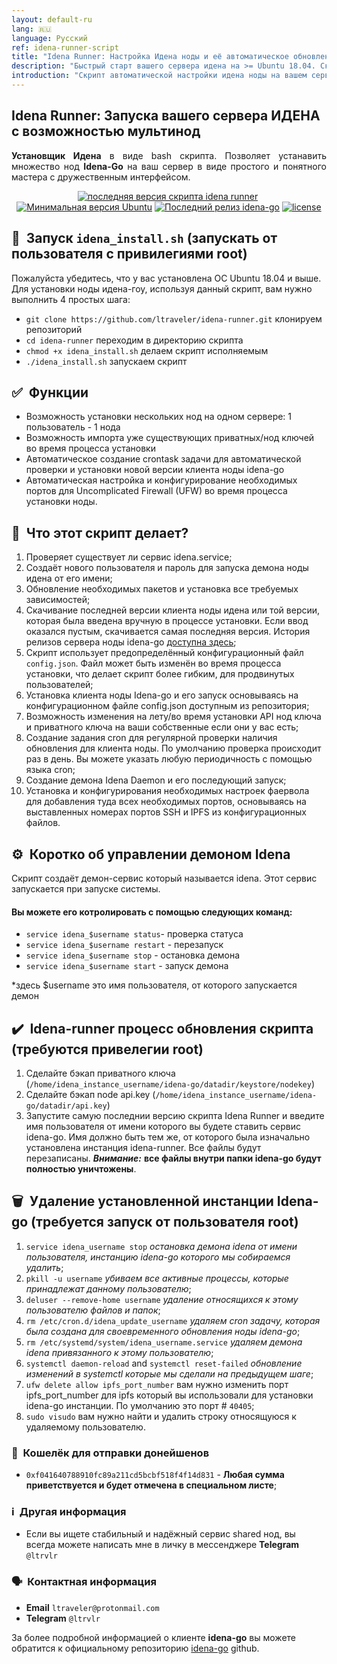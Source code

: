```yaml
---
layout: default-ru
lang: 🇷🇺
language: Русский
ref: idena-runner-script
title: "Idena Runner: Настройка Идена ноды и её автоматическое обновление"
description: "Быстрый старт вашего сервера идена на >= Ubuntu 18.04. Скрипт позволяет: запускать несколько нод на одном сервере, автоматическое обновление установленных IDENA нод, импорт api ключей ноды и вашего приватного ключа, настройка UFW и автоматическое конфигурирование портов"
introduction: "Скрипт автоматической настройки идена ноды на вашем сервере"
---
```


## Idena Runner: Запуска вашего сервера ИДЕНА с возможностью мультинод

<p align="justify"><b>Установщик Идена</b> в виде bash скрипта. Позволяет устанавить множество нод <b>Idena-Go</b> на ваш сервер в виде простого и понятного мастера с дружественным интерфейсом.</p>

<p align="center"><a href="https://github.com/ltraveler/idena-runner/releases/latest" target="_blank"><img src="https://img.shields.io/badge/версия-v0.2.2-blue?style=for-the-badge&logo=none" alt="последняя версия скрипта idena runner" /></a>&nbsp;<a href="https://wiki.ubuntu.com/FocalFossa/ReleaseNotes" target="_blank"><img src="https://img.shields.io/badge/Ubuntu-20.04(LTS)+-00ADD8?style=for-the-badge&logo=none" alt="Минимальная версия Ubuntu" /></a>&nbsp;<a href="https://github.com/ltraveler/idena-runner/blob/main/CHANGELOG.md" target="_blank"><img src="https://img.shields.io/badge/Сборка-Стабильная-success?style=for-the-badge&logo=none" alt="Последний релиз idena-go" /></a>&nbsp;<a href="https://www.gnu.org/licenses/quick-guide-gplv3.html" target="_blank"><img src="https://img.shields.io/badge/лицензия-GPL3.0-red?style=for-the-badge&logo=none" alt="license" /></a></p>

## 🚀&nbsp; Запуск `idena_install.sh` (запускать от пользователя с привилегиями root)

Пожалуйста убедитесь, что у вас установлена ОС Ubuntu 18.04 и выше.
Для установки ноды идена-гоу, используя данный скрипт, вам нужно выполнить 4 простых шага:
* `git clone https://github.com/ltraveler/idena-runner.git` клонируем репозиторий
* `cd idena-runner` переходим в директорию скрипта
* `chmod +x idena_install.sh` делаем скрипт исполняемым
* `./idena_install.sh` запускаем скрипт

## ✅&nbsp; Функции

* Возможность установки нескольких нод на одном сервере: 1 пользователь - 1 нода
* Возможность импорта уже существующих приватных/нод ключей во время процесса установки
* Автоматическое создание crontask задачи для автоматической проверки и установки новой версии клиента ноды idena-go
* Автоматическая настройка и конфигурирование необходимых портов для Uncomplicated Firewall (UFW) во время процесса установки ноды. 

## 🙋&nbsp; Что этот скрипт делает?

1. Проверяет существует ли сервис idena.service;
2. Создаёт нового пользователя и пароль для запуска демона ноды идена от его имени;
3. Обновление необходимых пакетов и установка все требуемых зависимостей;
4. Скачивание последней версии клиента ноды идена или той версии, которая была введена вручную в процессе установки. Если ввод оказался пустым, скачивается самая последняя версия. История релизов сервера ноды idena-go [доступна здесь](https://github.com/idena-network/idena-go/releases);
5. Скрипт использует предопределённый конфигурационный файл `config.json`. Файл может быть изменён во время процесса установки, что делает скрипт более гибким, для продвинутых пользователей;
6. Установка клиента ноды Idena-go и его запуск основываясь на конфигурационном файле config.json доступным из репозитория;
7. Возможность изменения на лету/во время установки API нод ключа и приватного ключа на ваши собственные если они у вас есть;
8. Создание задания cron для регулярной проверки наличия обновления для клиента ноды. По умолчанию проверка происходит раз в день. Вы можете указать любую периодичность с помощью языка cron;
9. Создание демона Idena Daemon и его последующий запуск;
10. Установка и конфигурирования необходимых настроек фаервола для добавления туда всех необходимых портов, основываясь на выставленных номерах портов SSH и IPFS из конфигурационных файлов.

##  ⚙️&nbsp;  Коротко об управлении демоном Idena
Скрипт создаёт демон-сервис который называется idena. Этот сервис запускается при запуске системы.
#### Вы можете его котролировать с помощью следующих команд:
* `service idena_$username status`- проверка статуса 
* `service idena_$username restart` - перезапуск
* `service idena_$username stop` - остановка демона
* `service idena_$username start` - запуск демона

*здесь $username это имя пользователя, от которого запускается демон

## ✔️&nbsp; Idena-runner процесс обновления скрипта (требуются привелегии root)

1. Сделайте бэкап приватного ключа (`/home/idena_instance_username/idena-go/datadir/keystore/nodekey`)
2. Сделайте бэкап node api.key (`/home/idena_instance_username/idena-go/datadir/api.key`)
3. Запустите самую последнии версию скрипта Idena Runner и введите имя пользователя от имени которого вы будете ставить сервис idena-go. Имя должно быть тем же, от которого была изначально установлена инстанция idena-runner.
Все файлы будут перезаписаны.
***Внимание:*** **все файлы внутри папки idena-go будут полностью уничтожены**.

## 🗑️&nbsp; Удаление установленной инстанции Idena-go (требуется запуск от пользователя root)

1. `service idena_username stop` _остановка демона idena от имени пользователя, инстанцию idena-go которого мы собираемся удалить_;
2. `pkill -u username` _убиваем все активные процессы, которые принадлежат данному пользователю_;
3. `deluser --remove-home username` _удаление относящихся к этому пользователю файлов и папок_;
4. `rm /etc/cron.d/idena_update_username` _удаляем cron задачу, которая была создана для своевременного обновления ноды idena-go_;
5. `rm /etc/systemd/system/idena_username.service` _удаляем демона idena привязанного к этому пользователю_;
6. `systemctl daemon-reload` and `systemctl reset-failed` _обновление изменений в systemctl которые мы сделали на предыдущем шаге_;
7. `ufw delete allow ipfs_port_number` вам нужно изменить порт ipfs_port_number для ipfs который вы использовали для установки idena-go инстанции. По умолчанию это порт # `40405`;
8. `sudo visudo` вам нужно найти и удалить строку относящуюся к удаляемому пользователю.

### 🤝&nbsp; Кошелёк для отправки донейшенов

* `0xf041640788910fc89a211cd5bcbf518f4f14d831` - **Любая сумма приветствуется и будет отмечена в специальном листе**;

### ℹ️&nbsp; Другая информация
* Если вы ищете стабильный и надёжный сервис shared нод, вы всегда можете написать мне в личку в мессенджере **Telegram**  `@ltrvlr`

### 🗣️&nbsp; Контактная информация
* **Email** `ltraveler@protonmail.com`
* **Telegram** `@ltrvlr`

За более подробной информацией о клиенте **idena-go** вы можете обратится к официальному репозиторию [idena-go](https://github.com/idena-network/idena-go) github.
